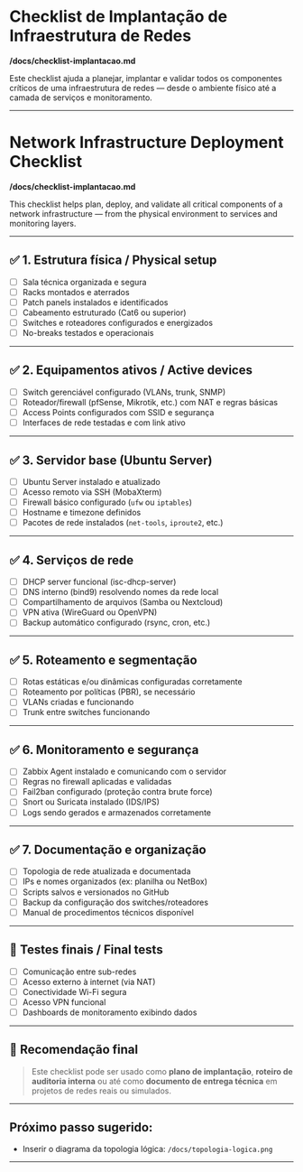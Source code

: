 # Checklist de Implantação de Infraestrutura de Redes  
**/docs/checklist-implantacao.md**

Este checklist ajuda a planejar, implantar e validar todos os componentes críticos de uma infraestrutura de redes — desde o ambiente físico até a camada de serviços e monitoramento.

---

# Network Infrastructure Deployment Checklist  
**/docs/checklist-implantacao.md**

This checklist helps plan, deploy, and validate all critical components of a network infrastructure — from the physical environment to services and monitoring layers.

---

## ✅ 1. Estrutura física / Physical setup

- [ ] Sala técnica organizada e segura
- [ ] Racks montados e aterrados
- [ ] Patch panels instalados e identificados
- [ ] Cabeamento estruturado (Cat6 ou superior)
- [ ] Switches e roteadores configurados e energizados
- [ ] No-breaks testados e operacionais

---

## ✅ 2. Equipamentos ativos / Active devices

- [ ] Switch gerenciável configurado (VLANs, trunk, SNMP)
- [ ] Roteador/firewall (pfSense, Mikrotik, etc.) com NAT e regras básicas
- [ ] Access Points configurados com SSID e segurança
- [ ] Interfaces de rede testadas e com link ativo

---

## ✅ 3. Servidor base (Ubuntu Server)

- [ ] Ubuntu Server instalado e atualizado
- [ ] Acesso remoto via SSH (MobaXterm)
- [ ] Firewall básico configurado (`ufw` ou `iptables`)
- [ ] Hostname e timezone definidos
- [ ] Pacotes de rede instalados (`net-tools`, `iproute2`, etc.)

---

## ✅ 4. Serviços de rede

- [ ] DHCP server funcional (isc-dhcp-server)
- [ ] DNS interno (bind9) resolvendo nomes da rede local
- [ ] Compartilhamento de arquivos (Samba ou Nextcloud)
- [ ] VPN ativa (WireGuard ou OpenVPN)
- [ ] Backup automático configurado (rsync, cron, etc.)

---

## ✅ 5. Roteamento e segmentação

- [ ] Rotas estáticas e/ou dinâmicas configuradas corretamente
- [ ] Roteamento por políticas (PBR), se necessário
- [ ] VLANs criadas e funcionando
- [ ] Trunk entre switches funcionando

---

## ✅ 6. Monitoramento e segurança

- [ ] Zabbix Agent instalado e comunicando com o servidor
- [ ] Regras no firewall aplicadas e validadas
- [ ] Fail2ban configurado (proteção contra brute force)
- [ ] Snort ou Suricata instalado (IDS/IPS)
- [ ] Logs sendo gerados e armazenados corretamente

---

## ✅ 7. Documentação e organização

- [ ] Topologia de rede atualizada e documentada
- [ ] IPs e nomes organizados (ex: planilha ou NetBox)
- [ ] Scripts salvos e versionados no GitHub
- [ ] Backup da configuração dos switches/roteadores
- [ ] Manual de procedimentos técnicos disponível

---

## 🧪 Testes finais / Final tests

- [ ] Comunicação entre sub-redes
- [ ] Acesso externo à internet (via NAT)
- [ ] Conectividade Wi-Fi segura
- [ ] Acesso VPN funcional
- [ ] Dashboards de monitoramento exibindo dados

---

## 🧠 Recomendação final

> Este checklist pode ser usado como **plano de implantação**, **roteiro de auditoria interna** ou até como **documento de entrega técnica** em projetos de redes reais ou simulados.

---

## Próximo passo sugerido:
- Inserir o diagrama da topologia lógica: `/docs/topologia-logica.png`

---

